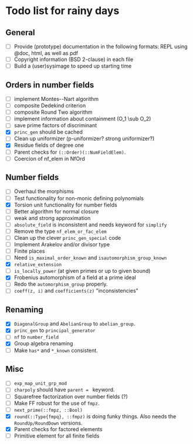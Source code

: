 # Todo list for rainy days

## General
 * [ ] Provide (prototype) documentation in the following formats: REPL using @doc, html, as well as pdf
 * [ ] Copyright information (BSD 2-clause) in each file
 * [ ] Build a (user)sysimage to speed up starting time

## Orders in number fields

 * [ ] implement Montes--Nart algorithm
 * [ ] composite Dedekind criterion
 * [ ] composite Round Two algorithm
 * [ ] implement information about containment (O_1 \sub O_2)
 * [ ] save prime factors of discriminant
 * [x] `princ_gen` should be cached
 * [ ] Clean up uniformizer (p-uniformizer? strong uniformizer?)
 * [x] Residue fields of degree one
 * [ ] Parent checks for `(::Order)(::NumFieldElem)`.
 * [ ] Coercion of nf_elem in NfOrd

## Number fields
 * [ ] Overhaul the morphisms
 * [ ] Test functionality for non-monic defining polynomials
 * [x] Torsion unit functionality for number fields
 * [ ] Better algorithm for normal closure
 * [ ] weak and strong approximation
 * [ ] `absolute_field` is inconsistent and needs keyword for `simplify`
 * [ ] Remove the type `nf_elem_or_fac_elem`
 * [ ] Clean up the clever `princ_gen_special` code
 * [ ] Implement Arakelov and/or divisor type
 * [ ] Finite places
 * [ ] Need `is_maximal_order_known` and `isautomorphism_group_known`
 * [x] `relative_extension`
 * [ ] `is_locally_power` (at given primes or up to given bound)
 * [x] Frobenius automorphism of a field at a prime ideal
 * [ ] Redo the `automorphism_group` properly.
 * [ ] `coeff(z, i)` and `coefficients(z)` "inconsistencies"

 ## Renaming

 * [x] `DiagonalGroup` and `AbelianGroup` to `abelian_group`.
 * [x] `princ_gen` to `principal_generator`
 * [ ] `nf` to `number_field`
 * [x] Group algebra renaming
 * [ ] Make `has*` and `*_known` consistent.

 ## Misc
 * [ ] `exp_map_unit_grp_mod`
 * [ ] `charpoly` should have `parent = ` keyword.
 * [ ] Squarefree factorization over number fields (?)
 * [ ] Make FF robust for the use of `fmpz`.
 * [ ] `next_prime(::fmpz, ::Bool)`
 * [x] `round(::Type{fmpq}, ::fmpz)` is doing funky things. Also needs the `RoundUp/RoundDown` versions.
 * [x] Parent checks for factored elements
 * [ ] Primitive element for all finite fields
